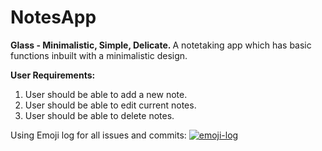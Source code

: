 # NotesApp
<b>Glass - Minimalistic, Simple, Delicate. </b>
A notetaking app which has basic functions inbuilt with a minimalistic design.

<b>User Requirements:</b>

1. User should be able to add a new note.
2. User should be able to edit current notes.
3. User should be able to delete notes.

Using Emoji log for all issues and commits:
<a href="https://github.com/ahmadawais/Emoji-Log/"><img alt="emoji-log" src="https://cdn.rawgit.com/ahmadawais/stuff/ca97874/emoji-log/flat-round.svg" /></a>

